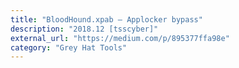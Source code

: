 ```yaml
---
title: "BloodHound.xpab — Applocker bypass"
description: "2018.12 [tsscyber]"
external_url: "https://medium.com/p/895377ffa98e"
category: "Grey Hat Tools"
---
```

